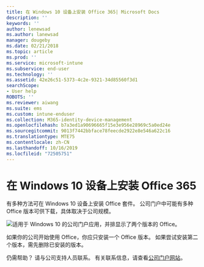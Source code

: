 ```yaml
---
title: 在 Windows 10 设备上安装 Office 365| Microsoft Docs
description: ''
keywords: ''
author: lenewsad
ms.author: lanewsad
manager: dougeby
ms.date: 02/21/2018
ms.topic: article
ms.prod: ''
ms.service: microsoft-intune
ms.subservice: end-user
ms.technology: ''
ms.assetid: 42e26c51-5373-4c2e-9321-34d85560f3d1
searchScope:
- User help
ROBOTS: ''
ms.reviewer: aiwang
ms.suite: ems
ms.custom: intune-enduser
ms.collection: M365-identity-device-management
ms.openlocfilehash: b7a3ed1a90696665f15e3e956e28969c5a0ed24e
ms.sourcegitcommit: 9013f7442bbface78feecde2922e8e546a622c16
ms.translationtype: MTE75
ms.contentlocale: zh-CN
ms.lasthandoff: 10/16/2019
ms.locfileid: "72505751"
---
```

# <a name="installing-office-365-on-your-windows-10-device"></a>在 Windows 10 设备上安装 Office 365

有多种方法可在 Windows 10 设备上安装 Office 套件。 公司门户中可能有多种 Office 版本可供下载，具体取决于公司规模。

![适用于 Windows 10 的公司门户应用，并排显示了两个版本的 Office。](./media/multiple-office-installs-cp-win10.png)

如果你的公司开始使用 Office，你应只安装一个 Office 版本。 如果尝试安装第二个版本，需先删除已安装的版本。

仍需帮助？ 请与公司支持人员联系。 有关联系信息，请查看[公司门户网站](https://go.microsoft.com/fwlink/?linkid=2010980)。
